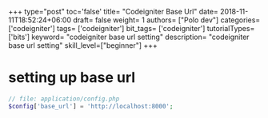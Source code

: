 +++
type="post"
toc='false'
title= "Codeigniter Base Url"
date= 2018-11-11T18:52:24+06:00
draft= false
weight= 1
authors= ["Polo dev"]
categories= ['codeigniter']
tags= ['codeigniter']
bit_tags= ['codeigniter']
tutorialTypes=['bits']
keyword= "codeigniter base url setting"
description= "codeigniter base url setting"
skill_level=["beginner"]
+++

# setting up base url
~~~php
// file: application/config.php
$config['base_url'] = 'http://localhost:8000';
~~~
